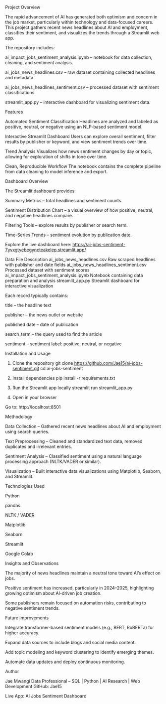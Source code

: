 Project Overview

The rapid advancement of AI has generated both optimism and concern in the job market, particularly within technology and data-focused careers.
This project gathers recent news headlines about AI and employment, classifies their sentiment, and visualizes the trends through a Streamlit web app.

The repository includes:

ai_impact_jobs_sentiment_analysis.ipynb – notebook for data collection, cleaning, and sentiment analysis.

ai_jobs_news_headlines.csv – raw dataset containing collected headlines and metadata.

ai_jobs_news_headlines_sentiment.csv – processed dataset with sentiment classifications.

streamlit_app.py – interactive dashboard for visualizing sentiment data.

Features

Automated Sentiment Classification
Headlines are analyzed and labeled as positive, neutral, or negative using an NLP-based sentiment model.

Interactive Streamlit Dashboard
Users can explore overall sentiment, filter results by publisher or keyword, and view sentiment trends over time.

Trend Analysis
Visualizes how news sentiment changes by day or topic, allowing for exploration of shifts in tone over time.

Clean, Reproducible Workflow
The notebook contains the complete pipeline from data cleaning to model inference and export.

Dashboard Overview

The Streamlit dashboard provides:

Summary Metrics – total headlines and sentiment counts.

Sentiment Distribution Chart – a visual overview of how positive, neutral, and negative headlines compare.

Filtering Tools – explore results by publisher or search term.

Time-Series Trends – sentiment evolution by publication date.

Explore the live dashboard here:
https://ai-jobs-sentiment-7yvxgtyebegyncteakelep.streamlit.app/

Data
File	Description
ai_jobs_news_headlines.csv	Raw scraped headlines with publisher and date fields
ai_jobs_news_headlines_sentiment.csv	Processed dataset with sentiment scores
ai_impact_jobs_sentiment_analysis.ipynb	Notebook containing data preparation and analysis
streamlit_app.py	Streamlit dashboard for interactive visualization

Each record typically contains:

title – the headline text

publisher – the news outlet or website

published date – date of publication

search_term – the query used to find the article

sentiment – sentiment label: positive, neutral, or negative

Installation and Usage
1. Clone the repository
git clone https://github.com/Jae15/ai-jobs-sentiment.git
cd ai-jobs-sentiment

2. Install dependencies
pip install -r requirements.txt

3. Run the Streamlit app locally
streamlit run streamlit_app.py

4. Open in your browser

Go to: http://localhost:8501

Methodology

Data Collection – Gathered recent news headlines about AI and employment using search queries.

Text Preprocessing – Cleaned and standardized text data, removed duplicates and irrelevant entries.

Sentiment Analysis – Classified sentiment using a natural language processing approach (NLTK/VADER or similar).

Visualization – Built interactive data visualizations using Matplotlib, Seaborn, and Streamlit.

Technologies Used

Python

pandas

NLTK / VADER

Matplotlib

Seaborn

Streamlit

Google Colab

Insights and Observations

The majority of news headlines maintain a neutral tone toward AI’s effect on jobs.

Positive sentiment has increased, particularly in 2024–2025, highlighting growing optimism about AI-driven job creation.

Some publishers remain focused on automation risks, contributing to negative sentiment trends.

Future Improvements

Integrate transformer-based sentiment models (e.g., BERT, RoBERTa) for higher accuracy.

Expand data sources to include blogs and social media content.

Add topic modeling and keyword clustering to identify emerging themes.

Automate data updates and deploy continuous monitoring.

Author

Jae Mwangi
Data Professional – SQL | Python | AI Research | Web Development
GitHub: Jae15

Live App: AI Jobs Sentiment Dashboard
